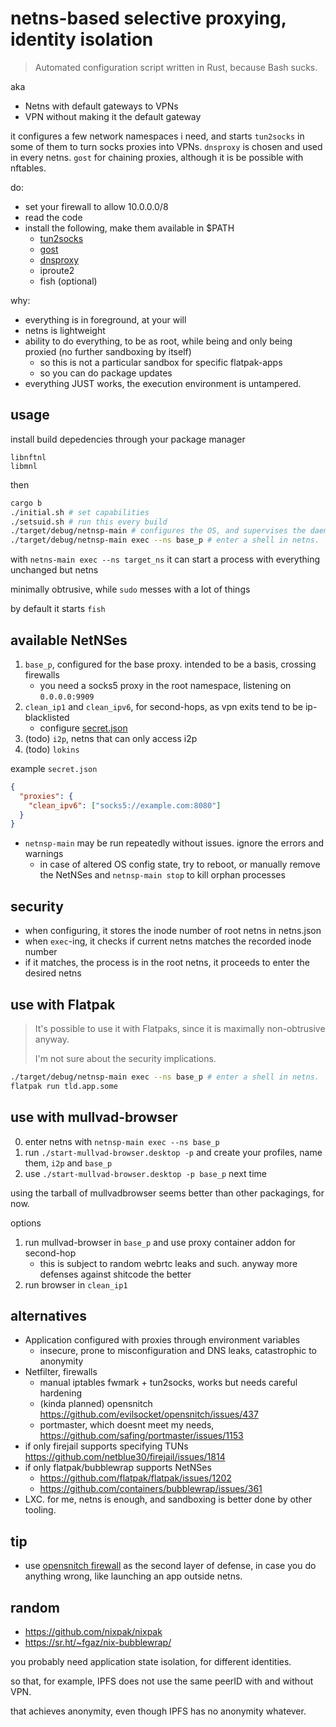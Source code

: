 # netns-based selective proxying, identity isolation

> Automated configuration script written in Rust, because Bash sucks.

aka

- Netns with default gateways to VPNs
- VPN without making it the default gateway 

it configures a few network namespaces i need, and starts `tun2socks` in some of them to turn socks proxies into VPNs. 
`dnsproxy` is chosen and used in every netns. `gost` for chaining proxies, although it is be possible with nftables.

do:

- set your firewall to allow 10.0.0.0/8
- read the code
- install the following, make them available in $PATH
  - [tun2socks](https://github.com/xjasonlyu/tun2socks)
  - [gost](https://github.com/go-gost/gost)
  - [dnsproxy](https://github.com/AdguardTeam/dnsproxy)
  - iproute2
  - fish (optional)

why:

- everything is in foreground, at your will
- netns is lightweight
- ability to do everything, to be as root, while being and only being proxied (no further sandboxing by itself)
    - so this is not a particular sandbox for specific flatpak-apps
    - so you can do package updates
- everything JUST works, the execution environment is untampered.

## usage

install build depedencies through your package manager

```
libnftnl
libmnl
```

then


```bash
cargo b
./initial.sh # set capabilities
./setsuid.sh # run this every build
./target/debug/netnsp-main # configures the OS, and supervises the daemons. run it under the project root directory
./target/debug/netnsp-main exec --ns base_p # enter a shell in netns.
```

with `netns-main exec --ns target_ns` it can start a process with everything unchanged but netns

minimally obtrusive, while `sudo` messes with a lot of things

by default it starts `fish`

## available NetNSes

1. `base_p`, configured for the base proxy. intended to be a basis, crossing firewalls
    - you need a socks5 proxy in the root namespace, listening on `0.0.0.0:9909` 
2. `clean_ip1` and `clean_ipv6`, for second-hops, as vpn exits tend to be ip-blacklisted
    - configure [secret.json](./secret.json)
3. (todo) `i2p`, netns that can only access i2p
4. (todo) `lokins`

example `secret.json`

```json
{
  "proxies": {
    "clean_ipv6": ["socks5://example.com:8080"]
  }
}
```

- `netnsp-main` may be run repeatedly without issues. ignore the errors and warnings
    - in case of altered OS config state, try to reboot, or manually remove the NetNSes and `netnsp-main stop` to kill orphan processes

## security

- when configuring, it stores the inode number of root netns in netns.json 
- when `exec`-ing, it checks if current netns matches the recorded inode number
- if it matches, the process is in the root netns, it proceeds to enter the desired netns

## use with Flatpak

> It's possible to use it with Flatpaks, since it is maximally non-obtrusive anyway. 
>
> I'm not sure about the security implications. 

```bash
./target/debug/netnsp-main exec --ns base_p # enter a shell in netns.
flatpak run tld.app.some
```

## use with mullvad-browser

0. enter netns with `netnsp-main exec --ns base_p`
1. run `./start-mullvad-browser.desktop -p` and create your profiles, name them, `i2p` and `base_p`
2. use `./start-mullvad-browser.desktop -p base_p` next time

using the tarball of mullvadbrowser seems better than other packagings, for now.

options

1. run mullvad-browser in `base_p` and use proxy container addon for second-hop 
    - this is subject to random webrtc leaks and such. anyway more defenses against shitcode the better
2. run browser in `clean_ip1`


## alternatives

- Application configured with proxies through environment variables
  - insecure, prone to misconfiguration and DNS leaks, catastrophic to anonymity
- Netfilter, firewalls
  - manual iptables fwmark + tun2socks, works but needs careful hardening
  - (kinda planned) opensnitch https://github.com/evilsocket/opensnitch/issues/437
  - portmaster, which doesnt meet my needs, https://github.com/safing/portmaster/issues/1153
- if only firejail supports specifying TUNs https://github.com/netblue30/firejail/issues/1814
- if only flatpak/bubblewrap supports NetNSes 
  - https://github.com/flatpak/flatpak/issues/1202
  - https://github.com/containers/bubblewrap/issues/361
- LXC. for me, netns is enough, and sandboxing is better done by other tooling.

## tip

- use [opensnitch firewall](https://github.com/evilsocket/opensnitch) as the second layer of defense, in case you do anything wrong, like launching an app outside netns.

## random

- https://github.com/nixpak/nixpak
- https://sr.ht/~fgaz/nix-bubblewrap/

you probably need application state isolation, for different identities.

so that, for example, IPFS does not use the same peerID with and without VPN.

that achieves anonymity, even though IPFS has no anonymity whatever.